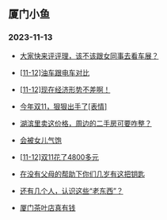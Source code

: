 ## 厦门小鱼 
### 2023-11-13

+ [大家快来评评理，该不该跟女同事去看车展？](http://bbs.xmfish.com/read-htm-tid-18104330.html)

+ [[11-12]油车跟电车对比](http://bbs.xmfish.com/read-htm-tid-18104381.html)

+ [[11-12]现在经济形势不差啊！](http://bbs.xmfish.com/read-htm-tid-18104378.html)

+ [今年双11，狠狠出手了[表情]](http://bbs.xmfish.com/read-htm-tid-18104443.html)

+ [湖滨里卖这价格，周边的二手房可要咋整？](http://bbs.xmfish.com/read-htm-tid-18104513.html)

+ [会被女儿气饱](http://bbs.xmfish.com/read-htm-tid-18104312.html)

+ [[11-12]双11花了4800多元](http://bbs.xmfish.com/read-htm-tid-18104319.html)

+ [在没有父母的帮助下你们几岁有这把钥匙](http://bbs.xmfish.com/read-htm-tid-18104439.html)

+ [还有几个人，认识这些“老东西”？](http://bbs.xmfish.com/read-htm-tid-18104404.html)

+ [厦门茶叶店真有钱](http://bbs.xmfish.com/read-htm-tid-18104543.html)

